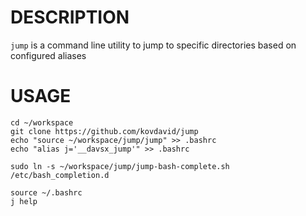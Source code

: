 # DESCRIPTION

`jump` is a command line utility to jump to specific directories based on configured aliases

# USAGE

```
cd ~/workspace
git clone https://github.com/kovdavid/jump
echo "source ~/workspace/jump/jump" >> .bashrc
echo "alias j='__davsx_jump'" >> .bashrc

sudo ln -s ~/workspace/jump/jump-bash-complete.sh /etc/bash_completion.d

source ~/.bashrc
j help
```
